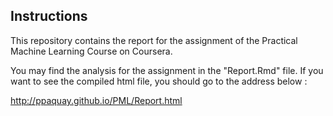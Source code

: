 ## Instructions

This repository contains the report for the assignment of the Practical Machine Learning Course on Coursera.

You may find the analysis for the assignment in the "Report.Rmd" file. If you want to see the compiled html file, you should go to the address below :

http://ppaquay.github.io/PML/Report.html
